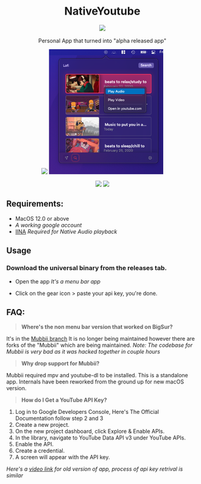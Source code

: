 
<div align="center">
  <h1>NativeYoutube</h1>
      <img src="https://user-images.githubusercontent.com/43297314/140234524-4b128551-8f1b-45b5-b61a-8394cca49388.png" width="200px">
  
Personal App that turned into "alpha released app"

  <img src="https://user-images.githubusercontent.com/43297314/140234639-3f9b8621-708f-41e2-9a3f-8ce8136e88e9.png" width='305px'> <img src="https://raw.githubusercontent.com/Aayush9029/Native-Youtube/main/ReadmeAssets/lofi.png" width='300px'>

<img src="https://user-images.githubusercontent.com/43297314/143127910-087e9e0e-06ca-4206-9128-5f161082a7d6.png" width='330px'> <img src="https://user-images.githubusercontent.com/43297314/143129862-3971e82e-2d4c-4546-964a-05cd0f0baa28.png" width='300px'>

</div>


## Requirements:
- MacOS 12.0 or above
- *A working google account*
- [IINA](https://iina.io) *Required for Native Audio playback*

## Usage
### Download the universal binary from the releases tab.
- Open the app *It's a menu bar app*

- Click on the gear icon > paste your api key, you're done.

## FAQ:

> **Where's the non menu bar version that worked on BigSur?**

It's in the [Mubbii branch](https://github.com/Aayush9029/Native-Youtube/tree/Mubbii)
It is no longer being maintained however there are forks of the "Mubbii" which are being maintained.
*Note: The codebase for Mubbii is very bad as it was hacked together in couple hours*

> **Why drop support for Mubbii?**

Mubbii required mpv and youtube-dl to be installed. This is a standalone app. Internals have been reworked from the ground up for new macOS version.

> **How do I Get a YouTube API Key?**
1. Log in to Google Developers Console, Here's The Official Documentation follow step 2 and 3
2. Create a new project.
3. On the new project dashboard, click Explore & Enable APIs.
4. In the library, navigate to YouTube Data API v3 under YouTube APIs.
5. Enable the API.
6. Create a credential.
7. A screen will appear with the API key.

*Here's a [video link](https://www.youtube.com/watch?v=WrFPERZb7uw) for old version of app, process of api key retrival is similar*
